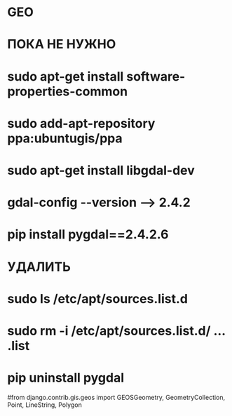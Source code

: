 

# GEO

# ПОКА НЕ НУЖНО
# sudo apt-get install software-properties-common
# sudo add-apt-repository ppa:ubuntugis/ppa
# sudo apt-get install libgdal-dev
# gdal-config --version          --> 2.4.2
# pip install pygdal==2.4.2.6

# УДАЛИТЬ
# sudo ls /etc/apt/sources.list.d
# sudo rm -i /etc/apt/sources.list.d/ ... .list
# pip uninstall pygdal

#from   django.contrib.gis.geos        import GEOSGeometry, GeometryCollection, Point, LineString, Polygon




